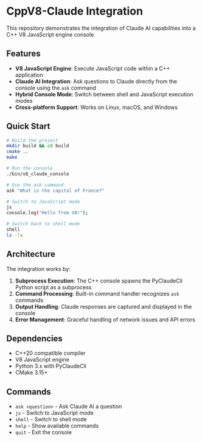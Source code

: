 # CppV8-Claude Integration

This repository demonstrates the integration of Claude AI capabilities into a C++ V8 JavaScript engine console.

## Features

- **V8 JavaScript Engine**: Execute JavaScript code within a C++ application
- **Claude AI Integration**: Ask questions to Claude directly from the console using the `ask` command
- **Hybrid Console Mode**: Switch between shell and JavaScript execution modes
- **Cross-platform Support**: Works on Linux, macOS, and Windows

## Quick Start

```bash
# Build the project
mkdir build && cd build
cmake ..
make

# Run the console
./bin/v8_claude_console

# Use the ask command
ask "What is the capital of France?"

# Switch to JavaScript mode
js
console.log("Hello from V8!");

# Switch back to shell mode
shell
ls -la
```

## Architecture

The integration works by:

1. **Subprocess Execution**: The C++ console spawns the PyClaudeCli Python script as a subprocess
2. **Command Processing**: Built-in command handler recognizes `ask` commands
3. **Output Handling**: Claude responses are captured and displayed in the console
4. **Error Management**: Graceful handling of network issues and API errors

## Dependencies

- C++20 compatible compiler
- V8 JavaScript engine
- Python 3.x with PyClaudeCli
- CMake 3.15+

## Commands

- `ask <question>` - Ask Claude AI a question
- `js` - Switch to JavaScript mode
- `shell` - Switch to shell mode
- `help` - Show available commands
- `quit` - Exit the console